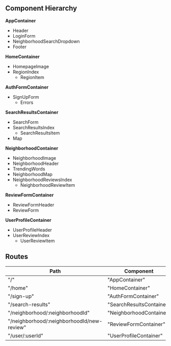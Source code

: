 ## Component Hierarchy

**AppContainer**
- Header
- LoginForm
- NeighborhoodSearchDropdown
- Footer


**HomeContainer**
- HomepageImage
- RegionIndex
  + RegionItem

**AuthFormContainer**
- SignUpForm
  + Errors

**SearchResultsContainer**
- SearchForm
- SearchResultsIndex
  + SearchResultsItem
- Map

**NeighborhoodContainer**
- NeighborhoodImage
- NeighborhoodHeader
- TrendingWords
- NeighborhoodMap
- NeighborhoodReviewsIndex
  + NeighborhoodReviewItem

**ReviewFormContainer**
- ReviewFormHeader
- ReviewForm

**UserProfileContainer**
- UserProfileHeader
- UserReviewIndex
  + UserReviewItem

## Routes

|Path   | Component   |
|-------|-------------|
| "/" | "AppContainer" |
| "/home" | "HomeContainer" |
| "/sign-up" | "AuthFormContainer" |
| "/search-results" | "SearchResultsContainer" |
| "/neighborhood/:neighborhoodId" | "NeighborhoodContainer" |
| "/neighborhood/:neighborhoodId/new-review" | "ReviewFormContainer" |
| "/user/:userId" | "UserProfileContainer" |
